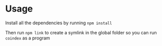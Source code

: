 # Usage

Install all the dependencies by running `npm install`

Then run `npm link` to create a symlink in the global folder so you can run `coindex` as a program



